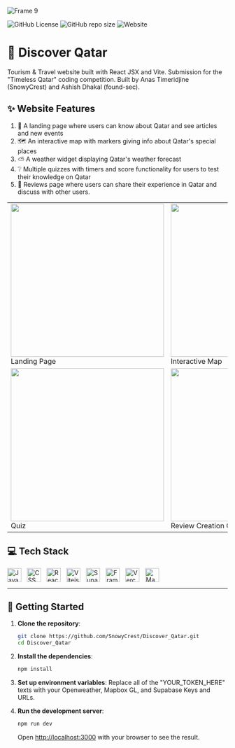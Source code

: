 ![Frame 9](https://github.com/user-attachments/assets/7f79a26c-cf70-4c8c-8aaa-43cf1d422c29)

![GitHub License](https://img.shields.io/github/license/SnowyCrest/Discover_Qatar)
![GitHub repo size](https://img.shields.io/github/repo-size/SnowyCrest/Discover_Qatar)
![Website](https://img.shields.io/website?url=https%3A%2F%2Fhttps://discover-qatar.vercel.app/)

# 🧭 Discover Qatar
Tourism & Travel website built with React JSX and Vite. Submission for the "Timeless Qatar" coding competition.
Built by Anas Timeridjine (SnowyCrest) and Ashish Dhakal (found-sec).

## ✨ Website Features
1. 🔎 A landing page where users can know about Qatar and see articles and new events
2. 🗺 An interactive map with markers giving info about Qatar's special places
3. ⛅ A weather widget displaying Qatar's weather forecast
4. ❔ Multiple quizzes with timers and score functionality for users to test their knowledge on Qatar
5. 📄 Reviews page where users can share their experience in Qatar and discuss with other users.

<table>
  <tr>
    <td>
      <img src="https://github.com/user-attachments/assets/956a9362-12da-44cc-a99b-1e1eb3d2aac8" width="350">
      <br>Landing Page
    </td>
    <td>
      <img src="https://github.com/user-attachments/assets/a3380d7f-5673-4556-b97e-94be63cb985a" width="350">
      <br>Interactive Map
    </td>
  </tr>
  <tr>
    <td>
      <img src="https://github.com/user-attachments/assets/6e6043da-6bec-49b1-b93e-12d19945bb05" width="350">
      <br>Quiz
    </td>
    <td>
      <img src="https://github.com/user-attachments/assets/fc8f6eb0-bda3-4fd7-8d7f-42afc47ed0b5" width="350">
      <br>Review Creation Card
    </td>
  </tr>
</table>

## 💻 Tech Stack
<img align="left" alt="JavaScript" width="32px" style="padding-right:10px;" src="https://cdn.jsdelivr.net/gh/devicons/devicon/icons/javascript/javascript-plain.svg" />
<img align="left" alt="CSS" width="32px" style="padding-right:10px;" src="https://cdn.jsdelivr.net/gh/devicons/devicon/icons/css3/css3-plain.svg" />
<img align="left" alt="React" width="32px" style="padding-right:10px;" src="https://cdn.jsdelivr.net/gh/devicons/devicon/icons/react/react-original.svg" />
<img align="left" alt="Vitejs" width="32px" style="padding-right:10px;" src="https://cdn.jsdelivr.net/gh/devicons/devicon/icons/vitejs/vitejs-original.svg" />
<img align="left" alt="Supabase" width="32px" style="padding-right:10px;" src="https://cdn.jsdelivr.net/gh/devicons/devicon/icons/supabase/supabase-original.svg" />
<img align="left" alt="Framer Motion" width="32px" style="padding-right:10px;" src="https://cdn.jsdelivr.net/gh/devicons/devicon/icons/framermotion/framermotion-original.svg" />
<img align="left" alt="Vercel" width="32px" style="padding-right:10px;" src="https://cdn.jsdelivr.net/gh/devicons/devicon/icons/vercel/vercel-original.svg" />
<img align="left" alt="Mapbox GL" width="32px" style="padding-right:10px;" src="https://github.com/user-attachments/assets/5e49819c-8a9d-41a4-8d16-2c52e9d0142d" />

<br clear="left" />

---

## 🚀 Getting Started

1. **Clone the repository**:
    ```bash
    git clone https://github.com/SnowyCrest/Discover_Qatar.git
    cd Discover_Qatar
    ```

2. **Install the dependencies**:
    ```bash
    npm install
    ```

3. **Set up environment variables**:
    Replace all of the "YOUR_TOKEN_HERE" texts with your Openweather, Mapbox GL, and Supabase Keys and URLs.

4. **Run the development server**:
    ```bash
    npm run dev
    ```

    Open [http://localhost:3000](http://localhost:3000) with your browser to see the result.


